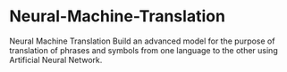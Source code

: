 # Neural-Machine-Translation
Neural Machine Translation
Build an advanced model for the purpose of translation of phrases and symbols from one language to the other using Artificial Neural Network.
